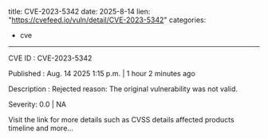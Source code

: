  
title: CVE-2023-5342
date: 2025-8-14
lien: "https://cvefeed.io/vuln/detail/CVE-2023-5342"
categories:
  - cve
---

CVE ID : CVE-2023-5342

Published :  Aug. 14
2025
1:15 p.m. | 1 hour
2 minutes ago

Description : Rejected reason: The original vulnerability was not valid.

Severity: 0.0 | NA

Visit the link for more details
such as CVSS details
affected products
timeline
and more...

